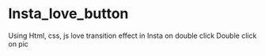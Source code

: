 # Insta_love_button
Using Html, css, js love transition effect in Insta on double click 
Double click on pic
